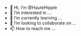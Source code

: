 - 👋 Hi, I’m @HauteHippie
- 👀 I’m interested in ...
- 🌱 I’m currently learning ...
- 💞️ I’m looking to collaborate on ...
- 📫 How to reach me ...

<!---
HauteHippie/HauteHippie is a ✨ special ✨ repository because its `README.md` (this file) appears on your GitHub profile.
You can click the Preview link to take a look at your changes.
--->
